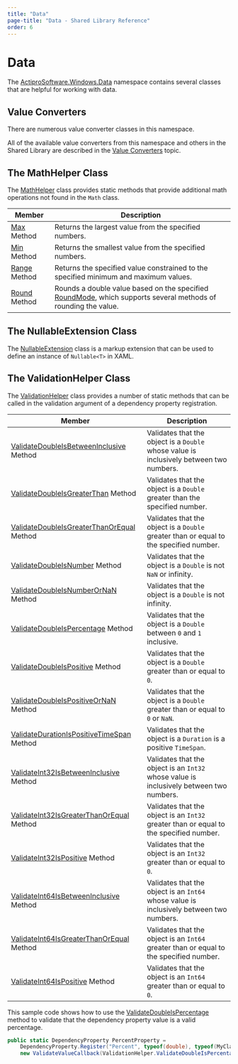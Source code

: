 ```yaml
---
title: "Data"
page-title: "Data - Shared Library Reference"
order: 6
---
```

# Data

The [ActiproSoftware.Windows.Data](xref:ActiproSoftware.Windows.Data) namespace contains several classes that are helpful for working with data.

## Value Converters

There are numerous value converter classes in this namespace.

All of the available value converters from this namespace and others in the Shared Library are described in the [Value Converters](value-converters.md) topic.

## The MathHelper Class

The [MathHelper](xref:ActiproSoftware.Windows.Data.MathHelper) class provides static methods that provide additional math operations not found in the `Math` class.

| Member | Description |
|-----|-----|
| [Max](xref:ActiproSoftware.Windows.Data.MathHelper.Max*) Method | Returns the largest value from the specified numbers. |
| [Min](xref:ActiproSoftware.Windows.Data.MathHelper.Min*) Method | Returns the smallest value from the specified numbers. |
| [Range](xref:ActiproSoftware.Windows.Data.MathHelper.Range*) Method | Returns the specified value constrained to the specified minimum and maximum values. |
| [Round](xref:ActiproSoftware.Windows.Data.MathHelper.Round*) Method | Rounds a double value based on the specified [RoundMode](xref:ActiproSoftware.Windows.Controls.RoundMode), which supports several methods of rounding the value. |

## The NullableExtension Class

The [NullableExtension](xref:ActiproSoftware.Windows.Data.NullableExtension) class is a markup extension that can be used to define an instance of `Nullable<T>` in XAML.

## The ValidationHelper Class

The [ValidationHelper](xref:ActiproSoftware.Windows.Data.ValidationHelper) class provides a number of static methods that can be called in the validation argument of a dependency property registration.

| Member | Description |
|-----|-----|
| [ValidateDoubleIsBetweenInclusive](xref:ActiproSoftware.Windows.Data.ValidationHelper.ValidateDoubleIsBetweenInclusive*) Method | Validates that the object is a `Double` whose value is inclusively between two numbers. |
| [ValidateDoubleIsGreaterThan](xref:ActiproSoftware.Windows.Data.ValidationHelper.ValidateDoubleIsGreaterThan*) Method | Validates that the object is a `Double` greater than the specified number. |
| [ValidateDoubleIsGreaterThanOrEqual](xref:ActiproSoftware.Windows.Data.ValidationHelper.ValidateDoubleIsGreaterThanOrEqual*) Method | Validates that the object is a `Double` greater than or equal to the specified number. |
| [ValidateDoubleIsNumber](xref:ActiproSoftware.Windows.Data.ValidationHelper.ValidateDoubleIsNumber*) Method | Validates that the object is a `Double` is not `NaN` or infinity. |
| [ValidateDoubleIsNumberOrNaN](xref:ActiproSoftware.Windows.Data.ValidationHelper.ValidateDoubleIsNumberOrNaN*) Method | Validates that the object is a `Double` is not infinity. |
| [ValidateDoubleIsPercentage](xref:ActiproSoftware.Windows.Data.ValidationHelper.ValidateDoubleIsPercentage*) Method | Validates that the object is a `Double` between `0` and `1` inclusive. |
| [ValidateDoubleIsPositive](xref:ActiproSoftware.Windows.Data.ValidationHelper.ValidateDoubleIsPositive*) Method | Validates that the object is a `Double` greater than or equal to `0`. |
| [ValidateDoubleIsPositiveOrNaN](xref:ActiproSoftware.Windows.Data.ValidationHelper.ValidateDoubleIsPositiveOrNaN*) Method | Validates that the object is a `Double` greater than or equal to `0` or `NaN`. |
| [ValidateDurationIsPositiveTimeSpan](xref:ActiproSoftware.Windows.Data.ValidationHelper.ValidateDurationIsPositiveTimeSpan*) Method | Validates that the object is a `Duration` is a positive `TimeSpan`. |
| [ValidateInt32IsBetweenInclusive](xref:ActiproSoftware.Windows.Data.ValidationHelper.ValidateInt32IsBetweenInclusive*) Method | Validates that the object is an `Int32` whose value is inclusively between two numbers. |
| [ValidateInt32IsGreaterThanOrEqual](xref:ActiproSoftware.Windows.Data.ValidationHelper.ValidateInt32IsGreaterThanOrEqual*) Method | Validates that the object is an `Int32` greater than or equal to the specified number. |
| [ValidateInt32IsPositive](xref:ActiproSoftware.Windows.Data.ValidationHelper.ValidateInt32IsPositive*) Method | Validates that the object is an `Int32` greater than or equal to `0`. |
| [ValidateInt64IsBetweenInclusive](xref:ActiproSoftware.Windows.Data.ValidationHelper.ValidateInt64IsBetweenInclusive*) Method | Validates that the object is an `Int64` whose value is inclusively between two numbers. |
| [ValidateInt64IsGreaterThanOrEqual](xref:ActiproSoftware.Windows.Data.ValidationHelper.ValidateInt64IsGreaterThanOrEqual*) Method | Validates that the object is an `Int64` greater than or equal to the specified number. |
| [ValidateInt64IsPositive](xref:ActiproSoftware.Windows.Data.ValidationHelper.ValidateInt64IsPositive*) Method | Validates that the object is an `Int64` greater than or equal to `0`. |

This sample code shows how to use the [ValidateDoubleIsPercentage](xref:ActiproSoftware.Windows.Data.ValidationHelper.ValidateDoubleIsPercentage*) method to validate that the dependency property value is a valid percentage.

```csharp
public static DependencyProperty PercentProperty = 
	DependencyProperty.Register("Percent", typeof(double), typeof(MyClass), new FrameworkPropertyMetadata(0.0), 
	new ValidateValueCallback(ValidationHelper.ValidateDoubleIsPercentage));
```
